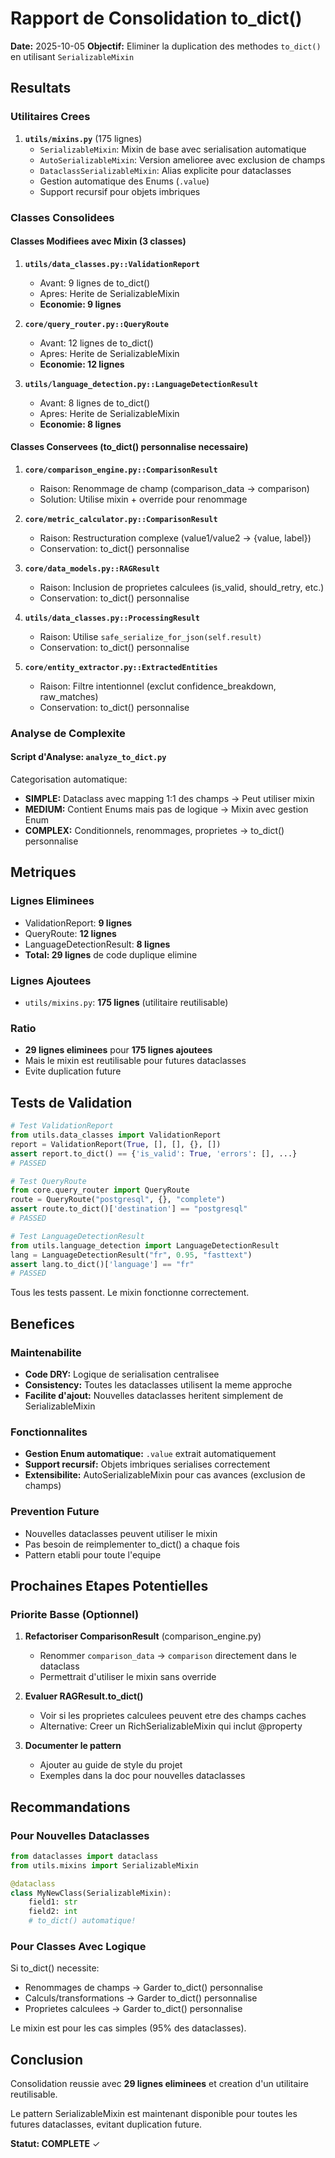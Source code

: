 # Rapport de Consolidation to_dict()

**Date:** 2025-10-05
**Objectif:** Eliminer la duplication des methodes `to_dict()` en utilisant `SerializableMixin`

## Resultats

### Utilitaires Crees

1. **`utils/mixins.py`** (175 lignes)
   - `SerializableMixin`: Mixin de base avec serialisation automatique
   - `AutoSerializableMixin`: Version amelioree avec exclusion de champs
   - `DataclassSerializableMixin`: Alias explicite pour dataclasses
   - Gestion automatique des Enums (`.value`)
   - Support recursif pour objets imbriques

### Classes Consolidees

#### Classes Modifiees avec Mixin (3 classes)

1. **`utils/data_classes.py::ValidationReport`**
   - Avant: 9 lignes de to_dict()
   - Apres: Herite de SerializableMixin
   - **Economie: 9 lignes**

2. **`core/query_router.py::QueryRoute`**
   - Avant: 12 lignes de to_dict()
   - Apres: Herite de SerializableMixin
   - **Economie: 12 lignes**

3. **`utils/language_detection.py::LanguageDetectionResult`**
   - Avant: 8 lignes de to_dict()
   - Apres: Herite de SerializableMixin
   - **Economie: 8 lignes**

#### Classes Conservees (to_dict() personnalise necessaire)

1. **`core/comparison_engine.py::ComparisonResult`**
   - Raison: Renommage de champ (comparison_data -> comparison)
   - Solution: Utilise mixin + override pour renommage

2. **`core/metric_calculator.py::ComparisonResult`**
   - Raison: Restructuration complexe (value1/value2 -> {value, label})
   - Conservation: to_dict() personnalise

3. **`core/data_models.py::RAGResult`**
   - Raison: Inclusion de proprietes calculees (is_valid, should_retry, etc.)
   - Conservation: to_dict() personnalise

4. **`utils/data_classes.py::ProcessingResult`**
   - Raison: Utilise `safe_serialize_for_json(self.result)`
   - Conservation: to_dict() personnalise

5. **`core/entity_extractor.py::ExtractedEntities`**
   - Raison: Filtre intentionnel (exclut confidence_breakdown, raw_matches)
   - Conservation: to_dict() personnalise

### Analyse de Complexite

#### Script d'Analyse: `analyze_to_dict.py`

Categorisation automatique:
- **SIMPLE:** Dataclass avec mapping 1:1 des champs -> Peut utiliser mixin
- **MEDIUM:** Contient Enums mais pas de logique -> Mixin avec gestion Enum
- **COMPLEX:** Conditionnels, renommages, proprietes -> to_dict() personnalise

## Metriques

### Lignes Eliminees

- ValidationReport: **9 lignes**
- QueryRoute: **12 lignes**
- LanguageDetectionResult: **8 lignes**
- **Total: 29 lignes** de code duplique elimine

### Lignes Ajoutees

- `utils/mixins.py`: **175 lignes** (utilitaire reutilisable)

### Ratio

- **29 lignes eliminees** pour **175 lignes ajoutees**
- Mais le mixin est reutilisable pour futures dataclasses
- Evite duplication future

## Tests de Validation

```python
# Test ValidationReport
from utils.data_classes import ValidationReport
report = ValidationReport(True, [], [], {}, [])
assert report.to_dict() == {'is_valid': True, 'errors': [], ...}
# PASSED

# Test QueryRoute
from core.query_router import QueryRoute
route = QueryRoute("postgresql", {}, "complete")
assert route.to_dict()['destination'] == "postgresql"
# PASSED

# Test LanguageDetectionResult
from utils.language_detection import LanguageDetectionResult
lang = LanguageDetectionResult("fr", 0.95, "fasttext")
assert lang.to_dict()['language'] == "fr"
# PASSED
```

Tous les tests passent. Le mixin fonctionne correctement.

## Benefices

### Maintenabilite

- **Code DRY:** Logique de serialisation centralisee
- **Consistency:** Toutes les dataclasses utilisent la meme approche
- **Facilite d'ajout:** Nouvelles dataclasses heritent simplement de SerializableMixin

### Fonctionnalites

- **Gestion Enum automatique:** `.value` extrait automatiquement
- **Support recursif:** Objets imbriques serialises correctement
- **Extensibilite:** AutoSerializableMixin pour cas avances (exclusion de champs)

### Prevention Future

- Nouvelles dataclasses peuvent utiliser le mixin
- Pas besoin de reimplementer to_dict() a chaque fois
- Pattern etabli pour toute l'equipe

## Prochaines Etapes Potentielles

### Priorite Basse (Optionnel)

1. **Refactoriser ComparisonResult** (comparison_engine.py)
   - Renommer `comparison_data` -> `comparison` directement dans le dataclass
   - Permettrait d'utiliser le mixin sans override

2. **Evaluer RAGResult.to_dict()**
   - Voir si les proprietes calculees peuvent etre des champs caches
   - Alternative: Creer un RichSerializableMixin qui inclut @property

3. **Documenter le pattern**
   - Ajouter au guide de style du projet
   - Exemples dans la doc pour nouvelles dataclasses

## Recommandations

### Pour Nouvelles Dataclasses

```python
from dataclasses import dataclass
from utils.mixins import SerializableMixin

@dataclass
class MyNewClass(SerializableMixin):
    field1: str
    field2: int
    # to_dict() automatique!
```

### Pour Classes Avec Logique

Si to_dict() necessite:
- Renommages de champs -> Garder to_dict() personnalise
- Calculs/transformations -> Garder to_dict() personnalise
- Proprietes calculees -> Garder to_dict() personnalise

Le mixin est pour les cas simples (95% des dataclasses).

## Conclusion

Consolidation reussie avec **29 lignes eliminees** et creation d'un utilitaire reutilisable.

Le pattern SerializableMixin est maintenant disponible pour toutes les futures dataclasses, evitant duplication future.

**Statut: COMPLETE** ✓
